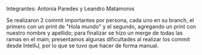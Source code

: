 Integrantes:
Antonia Paredes
y Leandro Matamoros

Se realizaron 2 commit importantes por persona, cada uno en su branch, el primero con un print de "Hola mundo" y el segundo, agregando un print con nuestro nombre y apellido; para finalizar se hizo un merge de todas las ramas en el main; presentamos algunas dificultades al realizar los commit desde IntelliJ, por lo que se tuvo que hacer de forma manual.

